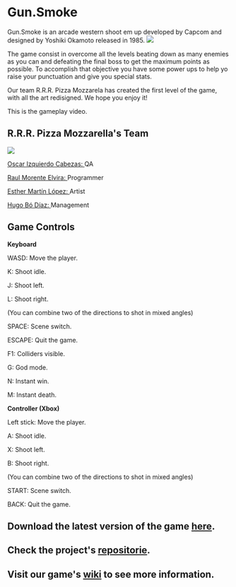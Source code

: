 # Gun.Smoke

Gun.Smoke is an arcade western shoot em up developed by Capcom and designed by Yoshiki Okamoto released in 1985.
![](http://img2.game-oldies.com/sites/default/files/packshots/coin-op-arcade/gunsmoke.png)

The game consist in overcome all the levels beating down as many enemies as you can and defeating the final boss to get the maximum points as possible. To accomplish that objective you have some power ups to help yo raise your punctuation and give you special stats.

Our team R.R.R. Pizza Mozzarela has created the first level of the game, with all the art redisigned. We hope you enjoy it!

This is the gameplay video.

## R.R.R. Pizza Mozzarella's Team

![](https://cdn.discordapp.com/attachments/289062633259401216/321021882826489869/WhatsApp_Image_2017-06-04_at_21.50.04.jpeg)

[Oscar Izquierdo Cabezas: ](https://github.com/oscarizqui11) QA

[Raul Morente Elvira: ](https://github.com/raulmorente) Programmer

[Esther Martín López: ](https://github.com/Esthara) Artist

[Hugo Bó Díaz: ](https://github.com/Hugo-Bo-Diaz) Management

## Game Controls

**Keyboard**

  WASD: Move the player.

  K: Shoot idle.

  J: Shoot left.

  L: Shoot right.

  (You can combine two of the directions to shot in mixed angles)

  SPACE: Scene switch.

  ESCAPE: Quit the game.

  F1: Colliders visible.

  G: God mode.

  N: Instant win.

  M: Instant death.

**Controller (Xbox)**

  Left stick: Move the player.

  A: Shoot idle.

  X: Shoot left.

  B: Shoot right.

  (You can combine two of the directions to shot in mixed angles)
  
  START: Scene switch.

  BACK: Quit the game.

## Download the latest version of the game [here](https://github.com/Hugo-Bo-Diaz/Gun-Smoke/releases).

## Check the project's [repositorie](https://github.com/Hugo-Bo-Diaz/Gun-Smoke).

## Visit our game's [wiki](https://github.com/Hugo-Bo-Diaz/Gun-Smoke/wiki) to see more information.
